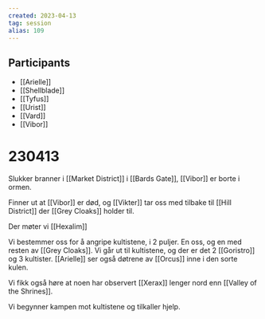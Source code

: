 ```yaml
---
created: 2023-04-13
tag: session
alias: 109
---
```


## Participants
- [[Arielle]]
- [[Shellblade]]
- [[Tyfus]]
- [[Urist]]
- [[Vard]]
- [[Vibor]]

# 230413
Slukker branner i [[Market District]] i [[Bards Gate]], [[Vibor]] er borte i ormen.

Finner ut at [[Vibor]] er død, og [[Vikter]] tar oss med tilbake til [[Hill District]] der [[Grey Cloaks]] holder til.

Der møter vi [[Hexalim]] 

Vi bestemmer oss for å angripe kultistene, i 2 puljer. En oss, og en med resten av [[Grey Cloaks]]. Vi går ut til kultistene, og der er det 2 [[Goristro]] og 3 kultister. [[Arielle]] ser også døtrene av [[Orcus]] inne i den sorte kulen.

Vi fikk også høre at noen har observert [[Xerax]] lenger nord enn [[Valley of the Shrines]].

Vi begynner kampen mot kultistene og tilkaller hjelp.